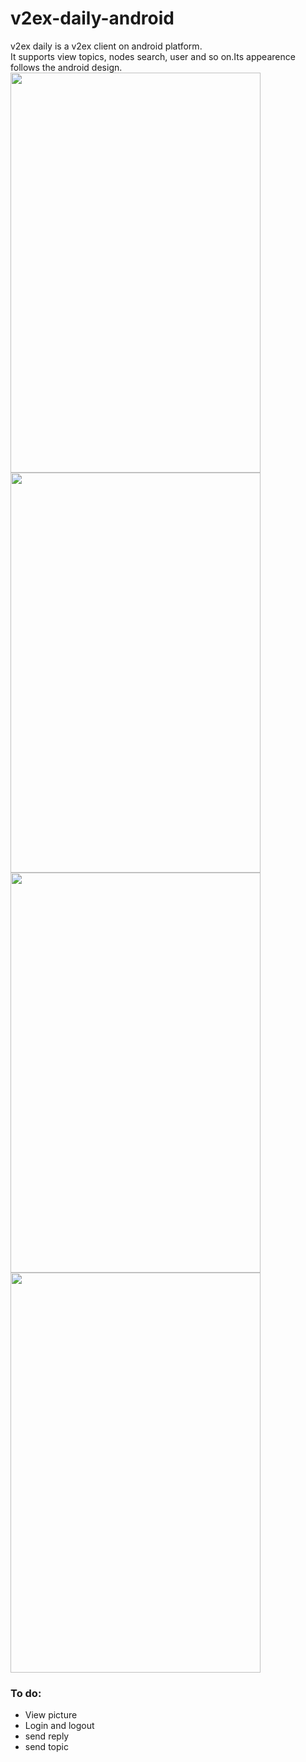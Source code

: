 v2ex-daily-android
==================  
v2ex daily is a v2ex client on android platform.  
It supports view topics, nodes search, user and so on.Its appearence follows the android design.  
<img src="https://raw.github.com/kyze8439690/v2ex-daily-android/master/screenshot/1.jpg" width="400" height="640"/>  
<img src="https://raw.github.com/kyze8439690/v2ex-daily-android/master/screenshot/2.jpg" width="400" height="640"/>  
<img src="https://raw.github.com/kyze8439690/v2ex-daily-android/master/screenshot/3.jpg" width="400" height="640"/>  
<img src="https://raw.github.com/kyze8439690/v2ex-daily-android/master/screenshot/4.jpg" width="400" height="640"/>

### To do:  
- View picture
- Login and logout
- send reply
- send topic